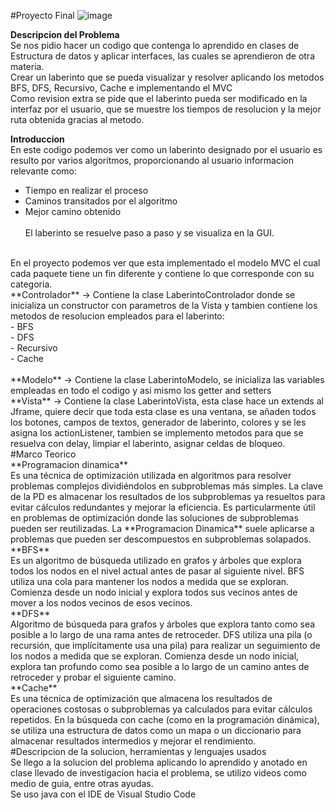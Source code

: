 #Proyecto Final
![image](https://github.com/user-attachments/assets/b7911555-df7e-446c-a1e1-fa5542b0ca58)

**Descripcion del Problema**
<br>
Se nos pidio hacer un codigo que contenga lo aprendido en clases de Estructura de datos y aplicar interfaces, las cuales se aprendieron de otra materia.
<br>
Crear un laberinto que se pueda visualizar y resolver aplicando los metodos BFS, DFS, Recursivo, Cache e implementando el MVC
<br>
Como revision extra se pide que el laberinto pueda ser modificado en la interfaz por el usuario, que se muestre los tiempos de resolucion y la mejor ruta obtenida gracias al metodo.

**Introduccion**
<br>
En este codigo podemos ver como un laberinto designado por el usuario es resulto por varios algoritmos, proporcionando al usuario informacion relevante como: <br>
- Tiempo en realizar el proceso <br>
- Caminos transitados por el algoritmo <br>
- Mejor camino obtenido <br>
  <br>
El laberinto se resuelve paso a paso y se visualiza en la GUI.
<br>
En el proyecto podemos ver que esta implementado el modelo MVC el cual cada paquete tiene un fin diferente y contiene lo que corresponde con su categoria.
<br>
**Controlador** -> Contiene la clase LaberintoControlador donde se inicializa un constructor con parametros de la Vista y tambien contiene los metodos de resolucion empleados para el laberinto:
  <br>
  - BFS <br>
  - DFS <br>
  - Recursivo <br>
  - Cache <br>
<br>
**Modelo** -> Contiene la clase LaberintoModelo, se inicializa las variables empleadas en todo el codigo y asi mismo los getter and setters
<br>
**Vista** -> Contiene la clase LaberintoVista, esta clase hace un extends al Jframe, quiere decir que toda esta clase es una ventana, se añaden todos los botones, campos de textos, generador de laberinto, colores y se les asigna los actionListener, tambien se implemento metodos para que se resuelva con delay, limpiar el laberinto, asignar celdas de bloqueo.
<br>
#Marco Teorico
<br>
**Programacion dinamica**
<br>
Es una técnica de optimización utilizada en algoritmos para resolver problemas complejos dividiéndolos en subproblemas más simples. La clave de la PD es almacenar los resultados de los subproblemas ya resueltos para evitar cálculos redundantes y mejorar la eficiencia. Es particularmente útil en problemas de optimización donde las soluciones de subproblemas pueden ser reutilizadas. La **Programacion Dinamica** suele aplicarse a problemas que pueden ser descompuestos en subproblemas solapados.
<br>
**BFS**
<br>
Es un algoritmo de búsqueda utilizado en grafos y árboles que explora todos los nodos en el nivel actual antes de pasar al siguiente nivel. BFS utiliza una cola para mantener los nodos a medida que se exploran. Comienza desde un nodo inicial y explora todos sus vecinos antes de mover a los nodos vecinos de esos vecinos.
<br>
**DFS**
<br>
Algoritmo de búsqueda para grafos y árboles que explora tanto como sea posible a lo largo de una rama antes de retroceder. DFS utiliza una pila (o recursión, que implícitamente usa una pila) para realizar un seguimiento de los nodos a medida que se exploran. Comienza desde un nodo inicial, explora tan profundo como sea posible a lo largo de un camino antes de retroceder y probar el siguiente camino.
<br>
**Cache**
<br>
Es una técnica de optimización que almacena los resultados de operaciones costosas o subproblemas ya calculados para evitar cálculos repetidos. En la búsqueda con cache (como en la programación dinámica), se utiliza una estructura de datos como un mapa o un diccionario para almacenar resultados intermedios y mejorar el rendimiento.
<br>
#Descripcion de la solucion, herramientas y lenguajes usados
<br>
Se llego a la solucion del problema aplicando lo aprendido y anotado en clase llevado de investigacion hacia el problema, se utilizo videos como medio de guia, entre otras ayudas.
<br>
Se uso java con el IDE de Visual Studio Code
<br>



